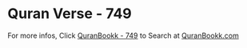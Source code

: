 # Quran Verse - 749 

For more infos, Click [QuranBookk - 749](https://www.quranbookk.com/quran/search?q=749) to Search at [QuranBookk.com](http://quranbookk.com/)